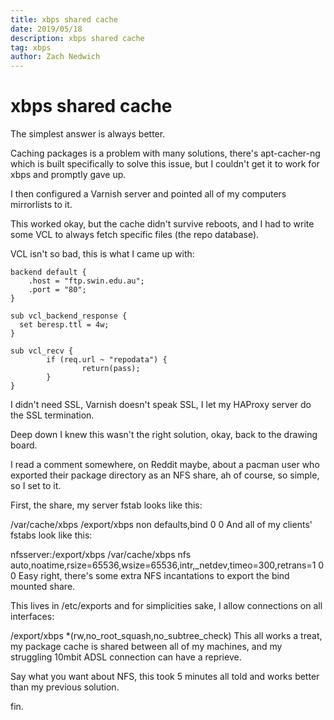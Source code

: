 ```yaml
---
title: xbps shared cache
date: 2019/05/18
description: xbps shared cache
tag: xbps
author: Zach Nedwich
---
```

# xbps shared cache
The simplest answer is always better.

Caching packages is a problem with many solutions, there's apt-cacher-ng which is built specifically to solve this issue, but I couldn't get it to work for xbps and promptly gave up.

I then configured a Varnish server and pointed all of my computers mirrorlists to it.

This worked okay, but the cache didn't survive reboots, and I had to write some VCL to always fetch specific files (the repo database).

VCL isn't so bad, this is what I came up with:
```
backend default {
    .host = "ftp.swin.edu.au";
    .port = "80";
}

sub vcl_backend_response {
  set beresp.ttl = 4w;
}

sub vcl_recv {
        if (req.url ~ "repodata") {
                return(pass);
        }
}
```
I didn't need SSL, Varnish doesn't speak SSL, I let my HAProxy server do the SSL termination.

Deep down I knew this wasn't the right solution, okay, back to the drawing board.

I read a comment somewhere, on Reddit maybe, about a pacman user who exported their package directory as an NFS share, ah of course, so simple, so I set to it.

First, the share, my server fstab looks like this:

/var/cache/xbps /export/xbps non defaults,bind 0 0
And all of my clients' fstabs look like this:

nfsserver:/export/xbps /var/cache/xbps nfs auto,noatime,rsize=65536,wsize=65536,intr,_netdev,timeo=300,retrans=1 0 0
Easy right, there's some extra NFS incantations to export the bind mounted share.

This lives in /etc/exports and for simplicities sake, I allow connections on all interfaces:

/export/xbps    *(rw,no_root_squash,no_subtree_check)
This all works a treat, my package cache is shared between all of my machines, and my struggling 10mbit ADSL connection can have a reprieve.

Say what you want about NFS, this took 5 minutes all told and works better than my previous solution.

fin.